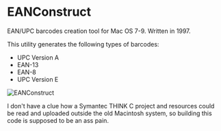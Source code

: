 # EANConstruct

EAN/UPC barcodes creation tool for Mac OS 7-9. Written in 1997.

This utility generates the following types of barcodes:

* UPC Version A
* EAN-13
* EAN-8
* UPC Version E

![EANConstruct](https://static.arfeo.net/ean/ean.png)

I don't have a clue how a Symantec THINK C project and resources could be read and uploaded outside the old Macintosh system, so building this code is supposed to be an ass pain.
